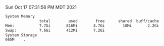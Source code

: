 Sun Oct 17 07:31:56 PM MDT 2021
```bash
System Memory
               total        used        free      shared  buff/cache   available
Mem:           7.7Gi       816Mi       4.7Gi        10Mi       2.2Gi       6.6Gi
Swap:          7.6Gi       412Mi       7.2Gi
System Storage
665M	.
```
